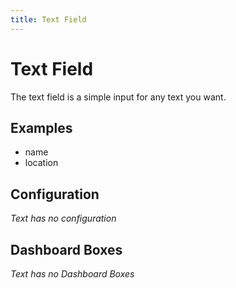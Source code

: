 ```yaml
---
title: Text Field
---
```


# Text Field

The text field is a simple input for any text you want.

## Examples

- name
- location

## Configuration

_Text has no configuration_

## Dashboard Boxes

_Text has no Dashboard Boxes_
